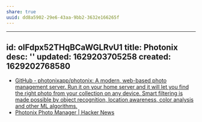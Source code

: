 ```yaml
---
share: true
uuid: dd8a5902-29e6-43aa-9bb2-3632e166265f
---
```

---
id: oIFdpx52THqBCaWGLRvU1
title: Photonix
desc: ''
updated: 1629203705258
created: 1629202768580
---

* [GitHub - photonixapp/photonix: A modern, web-based photo management server. Run it on your home server and it will let you find the right photo from your collection on any device. Smart filtering is made possible by object recognition, location awareness, color analysis and other ML algorithms.](https://github.com/photonixapp/photonix)
* [Photonix Photo Manager | Hacker News](https://news.ycombinator.com/item?id=28118943)
